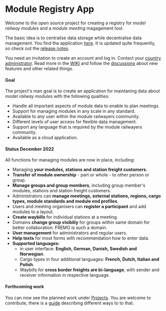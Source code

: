 # Module Registry App
Welcome to the *open source* project for creating a registry for *model railway modules*
and a *module meeting* magagement tool.

The basic idea is to centralise data storage while decentralise data management. 
You find the application [here](https://moduleregistry.azurewebsites.net/). 
It is updated quite frequently, so check out the [release notes](https://github.com/tellurianinteractive/Tellurian.Trains.ModulesRegistryApp/blob/master/RELEASENOTES.md).

You need an invitation to create an account and log in. Contact your [country administrator](https://moduleregistry.azurewebsites.net/contacts). 
Read more in the [WIKI](https://github.com/tellurianinteractive/Tellurian.Trains.ModulesRegistryApp/wiki) and
follow the [discussions](https://github.com/tellurianinteractive/Tellurian.Trains.ModulesRegistryApp/discussions) about new features and other related things.

#### Goal
The project's man goal is to create an application 
for maintaning data about *model railway modules* with the following qualities:
- Handle all important aspects of module data to enable to plan meetings.
- Support for managing modules in any scale in any standard.
- Available to any user within the module railwayers community.
- Different levels of user access for flexible data management.
- Support any language that is required by the module railwayers community.
- Available as a cloud application.

#### Status December 2022
All functions for managing modules are now in place, including:
* Managing **your modules, stations and station freight customers**.
* **Transfer of module ownership** - part or whole - to other person or group.
* **Manage groups and group members**, including group member's modules, stations and station freight customers.
* Administrators can **manage meetings, external stations, regions, cargo types, module standards and module end profiles**.
* Users and meeting organisers can **register a participant** and add modules to a layout.
* **Create waybills** for individual stations at a meeting. 
* Domains **change group visibiliy** for groups within same domain for better collaboration. FREMO is such a domain.
* **User management** for administrators and regular users.
* **Help texts** for most forms with recommendation how to enter data.
* **Supported languages:**
  * in user interface: **English, German, Danish, Swedish and Norwegian**.
  * Cargo types in four additional languages: **French, Dutch, Italian and Polish**.
  * Waybills for **cross border freights are bi-language**, with sender and receiver information in respective language.

#### Forthcoming work
You can now see the planned work under [Projects](https://github.com/tellurianinteractive/Tellurian.Trains.ModulesRegistryApp/projects/2). 
You are welcome to contribute, there is a [guide](https://github.com/tellurianinteractive/Tellurian.Trains.ModulesRegistryApp/blob/master/CONTRIBUTING.md) describing different ways to to that.

